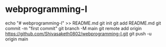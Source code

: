 # webprogramming-I
echo "# webprogramming-I" >> README.md
git init
git add README.md
git commit -m "first commit"
git branch -M main
git remote add origin https://github.com/Shivasaketh0802/webprogramming-I.git
git push -u origin main
